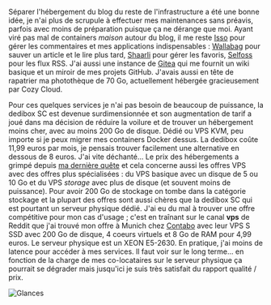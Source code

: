 <!-- title: Réduire la voilure -->
<!-- categories: Hébergement -->

Séparer l'hébergement du blog du reste de l'infrastructure a été une bonne idée, je n'ai plus de scrupule à effectuer mes maintenances sans préavis, parfois avec moins de préparation puisque ça ne dérange que moi. Ayant viré pas mal de containers *maison* autour du blog, il me reste [Isso](https://posativ.org/isso/) pour gérer les commentaires et mes applications indispensables<!-- more --> : [Wallabag](https://wallabag.org) pour sauver un article et le lire plus tard, [Shaarli](https://www.shaarli.fr/) pour gérer les favoris, [Selfoss](https://www.selfoss.aditu.de/) pour les flux RSS. J'ai aussi une instance de [Gitea](https://gitea.io) qui me fournit un wiki basique et un miroir de mes projets GitHub. J'avais aussi en tête de rapatrier ma photothèque de 70 Go, actuellement hébergée gracieusement par Cozy Cloud.

Pour ces quelques services je n'ai pas besoin de beaucoup de puissance, la dedibox SC est devenue surdimensionnée et son augmentation de tarif a joué dans ma décision de réduire la voilure et de trouver un hébergement moins cher, avec au moins 200 Go de disque. Dédié ou VPS KVM, peu importe si je peux migrer mes containers Docker dessus. La dedibox coûte 11,99 euros par mois, je pensais trouver facilement une alternative en dessous de 8 euros. J'ai vite déchanté... Le prix des hébergements a grimpé depuis [ma dernière quête](https://blogduyax.fr/2016/06/18/histoire-herbergement.html) et cela concerne aussi les offres VPS avec des offres plus spécialisées : du VPS basique avec un disque de 5 ou 10 Go et du VPS *storage* avec plus de disque (et souvent moins de puissance). Pour avoir 200 Go de stockage on tombe dans la catégorie stockage et la plupart des offres sont aussi chères que la dedibox SC qui est pourtant un serveur physique dédié. J'ai eu du mal à trouver une offre compétitive pour mon cas d'usage ; c'est en traînant sur le canal **vps** de Reddit que j'ai trouvé mon offre à Munich chez [Contabo](https://contabo.com) avec leur VPS S SSD avec 200 Go de disque, 4 coeurs virtuels et 8 Go de RAM pour 4,99 euros. Le serveur physique est un XEON E5-2630. En pratique, j'ai moins de latence pour accéder à mes services. Il faut voir sur le long terme... en fonction de la charge de mes co-locataires sur le serveur physique ça pourrait se dégrader mais jusqu'ici je suis très satisfait du rapport qualité / prix.

![Glances]({{site.baseurl}}/images/2019/glances.png)

